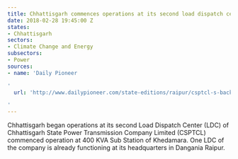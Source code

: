 ```yaml
---
title: Chhattisgarh commences operations at its second load dispatch center
date: 2018-02-28 19:45:00 Z
states:
- Chhattisgarh
sectors:
- Climate Change and Energy
subsectors:
- Power
sources:
- name: 'Daily Pioneer

'
  url: 'http://www.dailypioneer.com/state-editions/raipur/csptcl-s-backup-load-dispatch-centre-starts-operations.html

'
---
```


Chhattisgarh began operations at its second Load Dispatch Center (LDC) of Chhattisgarh State Power Transmission Company Limited (CSPTCL) commenced operation at 400 KVA Sub Station of Khedamara. One LDC of the company is already functioning at its headquarters in Dangania Raipur. 
